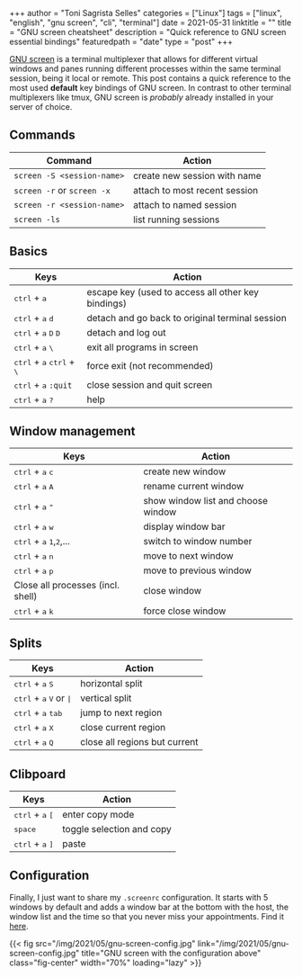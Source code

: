 +++
author = "Toni Sagrista Selles"
categories = ["Linux"]
tags = ["linux", "english", "gnu screen", "cli", "terminal"]
date = 2021-05-31
linktitle = ""
title = "GNU screen cheatsheet"
description = "Quick reference to GNU screen essential bindings"
featuredpath = "date"
type = "post"
+++

[GNU screen](https://www.gnu.org/software/screen/) is a terminal multiplexer that allows for different virtual windows and panes running different processes within the same terminal session, being it local or remote. This post contains a quick reference to the most used **default** key bindings of GNU screen. In contrast to other terminal multiplexers like tmux, GNU screen is *probably* already installed in your server of choice.

<!--more-->

Commands
--------

|Command |Action  |
| --- | --- |
|`screen -S <session-name>`|create new session with name|
|`screen -r` or `screen -x`|attach to most recent session|
|`screen -r <session-name>`|attach to named session|
|`screen -ls`|list running sessions|

Basics
------

|Keys |Action  |
| --- | --- |
|<kbd>ctrl</kbd> + <kbd>a</kbd>|escape key (used to access all other key bindings)|
|<kbd>ctrl</kbd> + <kbd>a</kbd> <kbd>d</kbd>|detach and go back to original terminal session|
|<kbd>ctrl</kbd> + <kbd>a</kbd> <kbd>D</kbd> <kbd>D</kbd>|detach and log out|
|<kbd>ctrl</kbd> + <kbd>a</kbd> <kbd>\\</kbd>|exit all programs in screen|
|<kbd>ctrl</kbd> + <kbd>a</kbd> <kbd>ctrl</kbd> + <kbd>\\</kbd>|force exit (not recommended)|
|<kbd>ctrl</kbd> + <kbd>a</kbd> `:quit`|close session and quit screen|
|<kbd>ctrl</kbd> + <kbd>a</kbd> <kbd>?</kbd>|help|

Window management
-----------------

|Keys |Action  |
| --- | --- |
|<kbd>ctrl</kbd> + <kbd>a</kbd> <kbd>c</kbd>|create new window|
|<kbd>ctrl</kbd> + <kbd>a</kbd> <kbd>A</kbd>|rename current window|
|<kbd>ctrl</kbd> + <kbd>a</kbd> <kbd>"</kbd>|show window list and choose window|
|<kbd>ctrl</kbd> + <kbd>a</kbd> <kbd>w</kbd>|display window bar|
|<kbd>ctrl</kbd> + <kbd>a</kbd> <kbd>1</kbd>,<kbd>2</kbd>,...|switch to window number|
|<kbd>ctrl</kbd> + <kbd>a</kbd> <kbd>n</kbd>|move to next window|
|<kbd>ctrl</kbd> + <kbd>a</kbd> <kbd>p</kbd>|move to previous window|
|Close all processes (incl. shell)          |close window|
|<kbd>ctrl</kbd> + <kbd>a</kbd> <kbd>k</kbd>|force close window|

Splits
------

|Keys |Action  |
|--- | --- |
|<kbd>ctrl</kbd> + <kbd>a</kbd> <kbd>S</kbd>|horizontal split|
|<kbd>ctrl</kbd> + <kbd>a</kbd> <kbd>V</kbd> or <kbd>\|</kbd>|vertical split|
|<kbd>ctrl</kbd> + <kbd>a</kbd> <kbd>tab</kbd>|jump to next region|
|<kbd>ctrl</kbd> + <kbd>a</kbd> <kbd>X</kbd>|close current region|
|<kbd>ctrl</kbd> + <kbd>a</kbd> <kbd>Q</kbd>|close all regions but current|

Clibpoard
---------

|Keys |Action  |
|--- | --- |
|<kbd>ctrl</kbd> + <kbd>a</kbd> <kbd>[</kbd>|enter copy mode|
|<kbd>space</kbd>|toggle selection and copy|
|<kbd>ctrl</kbd> + <kbd>a</kbd> <kbd>]</kbd>|paste|

Configuration
-------------

Finally, I just want to share my `.screenrc` configuration. It starts with 5 windows by default and adds a window bar at the bottom with the host, the window list and the time so that you never miss your appointments. Find it [here](https://gitlab.com/langurmonkey/dotfiles/-/tree/master/screen).

{{< fig src="/img/2021/05/gnu-screen-config.jpg" link="/img/2021/05/gnu-screen-config.jpg" title="GNU screen with the configuration above" class="fig-center" width="70%" loading="lazy" >}}

